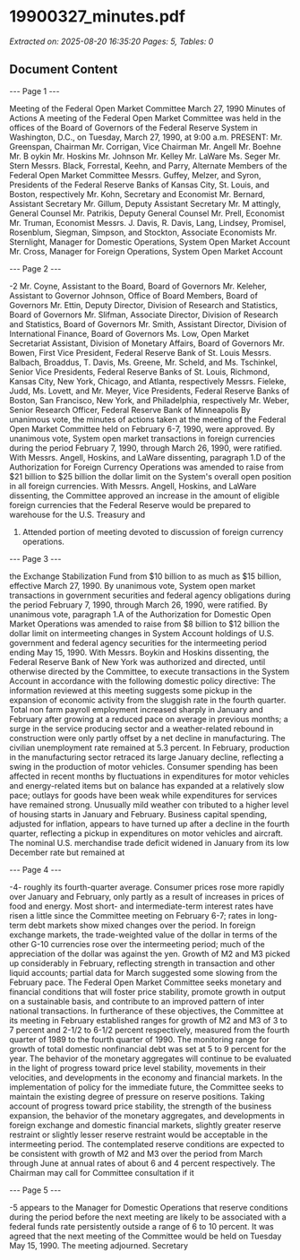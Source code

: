 # 19900327_minutes.pdf

*Extracted on: 2025-08-20 16:35:20*
*Pages: 5, Tables: 0*

## Document Content

--- Page 1 ---

Meeting of the Federal Open Market Committee
March 27, 1990
Minutes of Actions
A meeting of the Federal Open Market Committee was held in
the offices of the Board of Governors of the Federal Reserve System in
Washington, D.C., on Tuesday, March 27, 1990, at 9:00 a.m.
PRESENT: Mr. Greenspan, Chairman
Mr. Corrigan, Vice Chairman
Mr. Angell
Mr. Boehne
Mr. B oykin
Mr. Hoskins
Mr. Johnson
Mr. Kelley
Mr. LaWare
Ms. Seger
Mr. Stern
Messrs. Black, Forrestal, Keehn, and Parry, Alternate
Members of the Federal Open Market Committee
Messrs. Guffey, Melzer, and Syron, Presidents of the
Federal Reserve Banks of Kansas City, St. Louis,
and Boston, respectively
Mr. Kohn, Secretary and Economist
Mr. Bernard, Assistant Secretary
Mr. Gillum, Deputy Assistant Secretary
Mr. M attingly, General Counsel
Mr. Patrikis, Deputy General Counsel
Mr. Prell, Economist
Mr. Truman, Economist
Messrs. J. Davis, R. Davis, Lang, Lindsey,
Promisel, Rosenblum, Siegman,
Simpson, and Stockton, Associate Economists
Mr. Sternlight, Manager for Domestic Operations,
System Open Market Account
Mr. Cross, Manager for Foreign Operations,
System Open Market Account

--- Page 2 ---

-2
Mr. Coyne, Assistant to the Board, Board of Governors
Mr. Keleher, Assistant to Governor Johnson, Office of
Board Members, Board of Governors
Mr. Ettin, Deputy Director, Division of Research and
Statistics, Board of Governors
Mr. Slifman, Associate Director, Division of Research
and Statistics, Board of Governors
Mr. Smith, Assistant Director, Division of International
Finance, Board of Governors
Ms. Low, Open Market Secretariat Assistant, Division of
Monetary Affairs, Board of Governors
Mr. Bowen, First Vice President, Federal Reserve Bank of
St. Louis
Messrs. Balbach, Broaddus, T. Davis, Ms. Greene, Mr. Scheld,
and Ms. Tschinkel, Senior Vice Presidents, Federal
Reserve Banks of St. Louis, Richmond, Kansas City,
New York, Chicago, and Atlanta, respectively
Messrs. Fieleke, Judd, Ms. Lovett, and Mr. Meyer,
Vice Presidents, Federal Reserve Banks of Boston,
San Francisco, New York, and Philadelphia, respectively
Mr. Weber, Senior Research Officer, Federal Reserve Bank
of Minneapolis
By unanimous vote, the minutes of actions taken at the meeting of
the Federal Open Market Committee held on February 6-7, 1990, were
approved.
By unanimous vote, System open market transactions in foreign
currencies during the period February 7, 1990, through March 26, 1990,
were ratified.
With Messrs. Angell, Hoskins, and LaWare dissenting, paragraph 1.D
of the Authorization for Foreign Currency Operations was amended to raise
from $21 billion to $25 billion the dollar limit on the System's overall
open position in all foreign currencies.
With Messrs. Angell, Hoskins, and LaWare dissenting, the Committee
approved an increase in the amount of eligible foreign currencies that the
Federal Reserve would be prepared to warehouse for the U.S. Treasury and
1. Attended portion of meeting devoted to discussion of foreign
currency operations.

--- Page 3 ---

the Exchange Stabilization Fund from $10 billion to as much as $15 billion,
effective March 27, 1990.
By unanimous vote, System open market transactions in government
securities and federal agency obligations during the period February 7,
1990, through March 26, 1990, were ratified.
By unanimous vote, paragraph 1.A of the Authorization for Domestic
Open Market Operations was amended to raise from $8 billion to $12 billion
the dollar limit on intermeeting changes in System Account holdings of U.S.
government and federal agency securities for the intermeeting period ending
May 15, 1990.
With Messrs. Boykin and Hoskins dissenting, the Federal Reserve
Bank of New York was authorized and directed, until otherwise directed by
the Committee, to execute transactions in the System Account in accordance
with the following domestic policy directive:
The information reviewed at this meeting suggests
some pickup in the expansion of economic activity from
the sluggish rate in the fourth quarter. Total non
farm payroll employment increased sharply in January
and February after growing at a reduced pace on
average in previous months; a surge in the service
producing sector and a weather-related rebound in
construction were only partly offset by a net decline
in manufacturing. The civilian unemployment rate
remained at 5.3 percent. In February, production in
the manufacturing sector retraced its large January
decline, reflecting a swing in the production of motor
vehicles. Consumer spending has been affected in
recent months by fluctuations in expenditures for
motor vehicles and energy-related items but on balance
has expanded at a relatively slow pace; outlays for
goods have been weak while expenditures for services
have remained strong. Unusually mild weather con
tributed to a higher level of housing starts in
January and February. Business capital spending,
adjusted for inflation, appears to have turned up
after a decline in the fourth quarter, reflecting a
pickup in expenditures on motor vehicles and aircraft.
The nominal U.S. merchandise trade deficit widened in
January from its low December rate but remained at

--- Page 4 ---

-4-
roughly its fourth-quarter average. Consumer prices
rose more rapidly over January and February, only
partly as a result of increases in prices of food and
energy.
Most short- and intermediate-term interest rates
have risen a little since the Committee meeting on
February 6-7; rates in long-term debt markets show
mixed changes over the period. In foreign exchange
markets, the trade-weighted value of the dollar in
terms of the other G-10 currencies rose over the
intermeeting period; much of the appreciation of the
dollar was against the yen.
Growth of M2 and M3 picked up considerably in
February, reflecting strength in transaction and other
liquid accounts; partial data for March suggested some
slowing from the February pace.
The Federal Open Market Committee seeks monetary
and financial conditions that will foster price
stability, promote growth in output on a sustainable
basis, and contribute to an improved pattern of inter
national transactions. In furtherance of these
objectives, the Committee at its meeting in February
established ranges for growth of M2 and M3 of 3 to 7
percent and 2-1/2 to 6-1/2 percent respectively,
measured from the fourth quarter of 1989 to the fourth
quarter of 1990. The monitoring range for growth of
total domestic nonfinancial debt was set at 5 to 9
percent for the year. The behavior of the monetary
aggregates will continue to be evaluated in the light
of progress toward price level stability, movements in
their velocities, and developments in the economy and
financial markets.
In the implementation of policy for the immediate
future, the Committee seeks to maintain the existing
degree of pressure on reserve positions. Taking
account of progress toward price stability, the
strength of the business expansion, the behavior of
the monetary aggregates, and developments in foreign
exchange and domestic financial markets, slightly
greater reserve restraint or slightly lesser reserve
restraint would be acceptable in the intermeeting
period. The contemplated reserve conditions are
expected to be consistent with growth of M2 and M3
over the period from March through June at annual
rates of about 6 and 4 percent respectively. The
Chairman may call for Committee consultation if it

--- Page 5 ---

-5
appears to the Manager for Domestic Operations that
reserve conditions during the period before the next
meeting are likely to be associated with a federal
funds rate persistently outside a range of 6 to 10
percent.
It was agreed that the next meeting of the Committee would be
held on Tuesday May 15, 1990.
The meeting adjourned.
Secretary